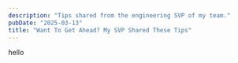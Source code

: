 ```yaml
---
description: "Tips shared from the engineering SVP of my team."
pubDate: "2025-03-13"
title: "Want To Get Ahead? My SVP Shared These Tips"
---
```


hello
